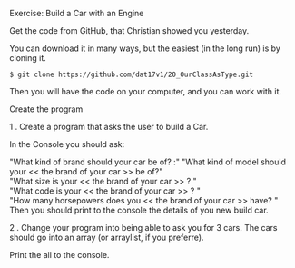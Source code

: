 Exercise: Build a Car with an Engine

Get the code from GitHub, that Christian showed you yesterday.

You can download it in many ways, but the easiest (in the long run) is by cloning it.

    $ git clone https://github.com/dat17v1/20_OurClassAsType.git
Then you will have the code on your computer, and you can work with it.

Create the program

1 . Create a program that asks the user to build a Car.

In the Console you should ask:

"What kind of brand should your car be of? :"
"What kind of model should your << the brand of your car >> be of?"    
"What size is your << the brand of your car >> ? "    
"What code is your << the brand of your car >> ? "    
"How many horsepowers does you << the brand of your car >> have? "    
Then you should print to the console the details of you new build car.

2 . Change your program into being able to ask you for 3 cars.
The cars should go into an array (or arraylist, if you preferre).

Print the all to the console.
